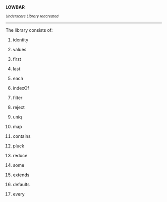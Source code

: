 <p><strong>LOWBAR</strong></p>
<small><em>Underscore Library reacreated</em></small>

<hr />

The library consists of:

1. identity
2. values
3. first
4. last
5. each
6. indexOf
7. filter
8. reject
9. uniq
10. map
11. contains

12. pluck
13. reduce
14. some
15. extends
16. defaults
17. every